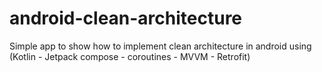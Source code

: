 # android-clean-architecture
Simple app to show how to implement clean architecture in android 
using (Kotlin - Jetpack compose - coroutines - MVVM - Retrofit)

